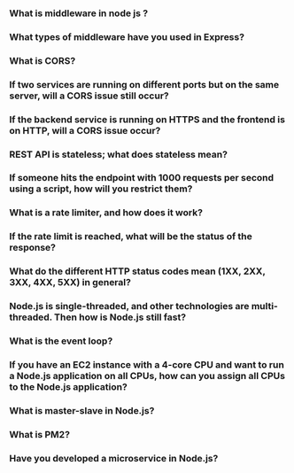 ### What is middleware in node js ?
### What types of middleware have you used in Express?
### What is CORS?
### If two services are running on different ports but on the same server, will a CORS issue still occur?
### If the backend service is running on HTTPS and the frontend is on HTTP, will a CORS issue occur?
### REST API is stateless; what does stateless mean?
### If someone hits the endpoint with 1000 requests per second using a script, how will you restrict them?
### What is a rate limiter, and how does it work?
### If the rate limit is reached, what will be the status of the response?
### What do the different HTTP status codes mean (1XX, 2XX, 3XX, 4XX, 5XX) in general?
### Node.js is single-threaded, and other technologies are multi-threaded. Then how is Node.js still fast?
### What is the event loop?
### If you have an EC2 instance with a 4-core CPU and want to run a Node.js application on all CPUs, how can you assign all CPUs to the Node.js application?
### What is master-slave in Node.js?
### What is PM2?
### Have you developed a microservice in Node.js?


